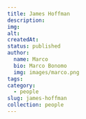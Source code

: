 ```yaml
---
title: James Hoffman
description: 
img: 
alt: 
createdAt: 
status: published
author:
  name: Marco
  bio: Marco Bonomo
  img: images/marco.png
tags: 
category:
  - people
slug: james-hoffman
collection: people
---
```

